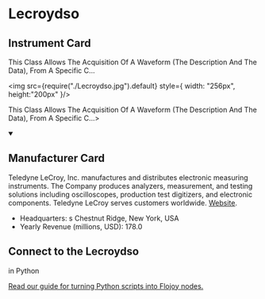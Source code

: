 
# Lecroydso


## Instrument Card

<div className="flex">

<div>

This Class Allows The Acquisition Of A Waveform (The Description And The Data), From A Specific C...

</div>

<img src={require("./Lecroydso.jpg").default} style={ width: "256px", height:"200px" }/>

</div>

This Class Allows The Acquisition Of A Waveform (The Description And The Data), From A Specific C...>

<details open>
<summary><h2>Manufacturer Card</h2></summary>

Teledyne LeCroy, Inc. manufactures and distributes electronic measuring instruments. The Company produces analyzers, measurement, and testing solutions including oscilloscopes, production test digitizers, and electronic components. Teledyne LeCroy serves customers worldwide. <a href="https://www.teledynelecroy.com/">Website</a>.

<ul>
  <li>Headquarters: s	Chestnut Ridge, New York, USA</li>
  <li>Yearly Revenue (millions, USD): 178.0</li>
</ul>
</details>

## Connect to the Lecroydso
 in Python

[Read our guide for turning Python scripts into Flojoy nodes.](https://docs.flojoy.ai/custom-nodes/creating-custom-node/)


